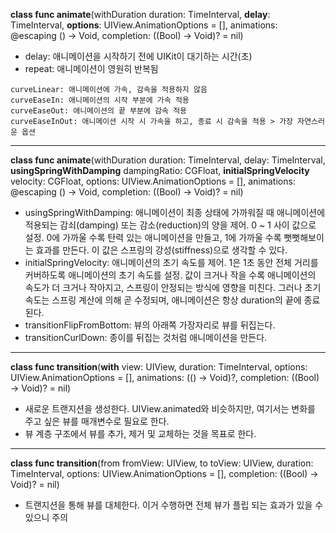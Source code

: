 
**class func animate**(withDuration duration: TimeInterval, **delay**: TimeInterval, **options**: UIView.AnimationOptions = [], animations: @escaping () -> Void, completion: ((Bool) -> Void)? = nil)

- delay: 애니메이션을 시작하기 전에 UIKit이 대기하는 시간(초)
- repeat: 애니메이션이 영원히 반복됨

```autoreverse: repeat와 함께 쓰면 정방향 역방향 애니메이션이 영원히 반복되며, 이것만 쓰면 한 번만 실행됨.
curveLinear: 애니메이션에 가속, 감속을 적용하지 않음
curveEaseIn: 애니메이션의 시작 부분에 가속 적용
curveEaseOut: 애니메이션의 끝 부분에 감속 적용
curveEaseInOut: 애니메이션 시작 시 가속을 하고, 종료 시 감속을 적용 > 가장 자연스러운 옵션
```
---
**class func animate**(withDuration duration: TimeInterval, delay: TimeInterval, **usingSpringWithDamping** dampingRatio: CGFloat, **initialSpringVelocity** velocity: CGFloat, options: UIView.AnimationOptions = [], animations: @escaping () -> Void, completion: ((Bool) -> Void)? = nil)

- usingSpringWithDamping: 애니메이션이 최종 상태에 가까워질 때 애니메이션에 적용되는 감쇠(damping) 또는 감소(reduction)의 양을 제어. 0 ~ 1 사이 값으로 설정. 0에 가까울 수록 탄력 있는 애니메이션을 만들고, 1에 가까울 수록 뻣뻣해보이는 효과를 만든다. 이 값은 스프링의 강성(stiffness)으로 생각할 수 있다.
- initialSpringVelocity: 애니메이션의 초기 속도를 제어. 1은 1초 동안 전체 거리를 커버하도록 애니메이션의 초기 속도를 설정. 값이 크거나 작을 수록 애니메이션의 속도가 더 크거나 작아지고, 스프링이 안정되는 방식에 영향을 미친다. 그러나 초기 속도는 스프링 계산에 의해 곧 수정되며, 애니메이션은 항상 duration의 끝에 종료된다.
- transitionFlipFromBottom: 뷰의 아래쪽 가장자리로 뷰를 뒤집는다.
- transitionCurlDown: 종이를 뒤집는 것처럼 애니메이션을 만든다.
---
**class func transition**(**with** view: UIView, duration: TimeInterval, options: UIView.AnimationOptions = [], animations: (() -> Void)?, completion: ((Bool) -> Void)? = nil)

- 새로운 트랜지션을 생성한다. UIView.animated와 비슷하지만, 여기서는 변화를 주고 싶은 뷰를 매개변수로 필요로 한다.
- 뷰 계층 구조에서 뷰를 추가, 제거 및 교체하는 것을 목표로 한다.
---
**class func transition**(from fromView: UIView, to toView: UIView, duration: TimeInterval, options: UIView.AnimationOptions = [], completion: ((Bool) -> Void)? = nil)

- 트랜지션을 통해 뷰를 대체한다. 이거 수행하면 전체 뷰가 플립 되는 효과가 있을 수 있으니 주의
